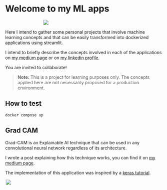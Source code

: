 # Welcome to my ML apps

<img
  src="https://imgs.xkcd.com/comics/machine_learning.png"
  style="display: block; margin-left: auto; margin-right: auto; max-width: 260px">

Here I intend to gather some personal projects that involve machine learning concepts and that can be easily transformed into dockerized applications using streamlit.

I intend to briefly describe the concepts involved in each of the applications on [my medium page](https://medium.com/@arthurfmorais) or on [my linkedin profile](https://www.linkedin.com/in/arthurmorais/). 

You are invited to collaborate!

> **Note:** This is a project for learning purposes only. The concepts applied here are not necessarily proposed for a production environment.

## How to test

```docker compose up```

## Grad CAM

Grad-CAM is an Explainable AI technique that can be used in 
any convolutional neural network regardless of its architecture. 

I wrote a post explaining how this technique works, you can find it on [my medium page](https://medium.com/@arthurfmorais).

The implementation of this application was inspired by a [keras tutorial](https://keras.io/examples/vision/grad_cam/).

<img
  src="streamlit/pages/images/app_diagram.png"
  style="display: block; margin-left: auto; margin-right: auto; max-width: 500px">